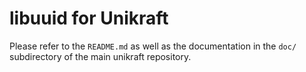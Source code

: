 libuuid for Unikraft
===================

Please refer to the `README.md` as well as the documentation in the `doc/`
subdirectory of the main unikraft repository.
